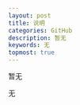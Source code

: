 ```yaml
---
layout: post
title: 说明
categories: GitHub
description: 暂无
keywords: 无
topmost: true
---
```


暂无


无
